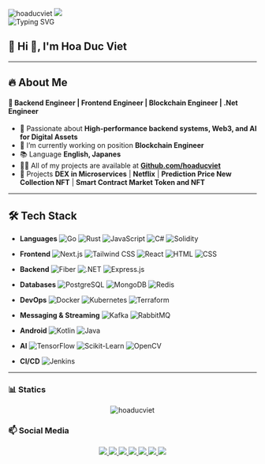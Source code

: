 
<div align="left">
    <img src="https://komarev.com/ghpvc/?username=hoaducviet&label=Profile%20views&color=0e75b6&style=flat" alt="hoaducviet" />
    <img src="https://visitor-badge.laobi.icu/badge?page_id=maurodesouza.maurodesouza&"  />
</div>

<img src="https://readme-typing-svg.herokuapp.com?font=Fira+Code&size=22&pause=1000&color=F7B42C&width=600&lines=Hi,+I'm+%40Viet;Backend+Developer;Blockchain+Developer;Frontend+Developer;Building+scalable+systems+Microservices;Passionate+about+Web3+AI+Software(Web+Application)" alt="Typing SVG" />

## 🚀 Hi 👋, I'm Hoa Duc Viet 

---

## 🔥 About Me  

#### 🎯 Backend Engineer | Frontend Engineer | Blockchain Engineer | .Net Engineer  
- 🔹 Passionate about **High-performance backend systems, Web3, and AI for Digital Assets**  
- 🔭 I’m currently working on position **Blockchain Engineer**
- 📚 Language **English, Japanes**
- 👨‍💻 All of my projects are available at **[Github.com/hoaducviet](https://github.com/hoaducviet?tab=repositories)**
- 📌 Projects **DEX in Microservices** | **Netflix** | **Prediction Price New Collection NFT** | **Smart Contract Market Token and NFT**

---

## 🛠️ Tech Stack  

* **Languages**  ![Go](https://img.shields.io/badge/-Go-00ADD8?style=flat&logo=go&logoColor=white) ![Rust](https://img.shields.io/badge/-Rust-000000?style=flat&logo=rust&logoColor=white) ![JavaScript](https://img.shields.io/badge/-JavaScript-F7DF1E?style=flat&logo=javascript&logoColor=white) ![C#](https://img.shields.io/badge/-C%23-239120?style=flat&logo=c-sharp&logoColor=white) ![Solidity](https://img.shields.io/badge/-Solidity-363636?style=flat&logo=solidity&logoColor=white)


* **Frontend**  ![Next.js](https://img.shields.io/badge/-Next.js-000000?style=flat&logo=nextdotjs&logoColor=white) ![Tailwind CSS](https://img.shields.io/badge/-TailwindCSS-38B2AC?style=flat&logo=tailwind-css&logoColor=white) ![React](https://img.shields.io/badge/-React-61DAFB?style=flat&logo=react&logoColor=black) ![HTML](https://img.shields.io/badge/-HTML5-E34F26?style=flat&logo=html5&logoColor=white) ![CSS](https://img.shields.io/badge/-CSS3-1572B6?style=flat&logo=css3&logoColor=white)

* **Backend** ![Fiber](https://img.shields.io/badge/-Fiber-000000?style=flat&logo=fiber&logoColor=white) ![.NET](https://img.shields.io/badge/-ASP.NET-5C2D91?style=flat&logo=dotnet&logoColor=white) ![Express.js](https://img.shields.io/badge/-Express.js-000000?style=flat&logo=express&logoColor=white) 

* **Databases**  ![PostgreSQL](https://img.shields.io/badge/-PostgreSQL-4169E1?style=flat&logo=postgresql&logoColor=white) ![MongoDB](https://img.shields.io/badge/-MongoDB-47A248?style=flat&logo=mongodb&logoColor=white) ![Redis](https://img.shields.io/badge/-Redis-DC382D?style=flat&logo=redis&logoColor=white) 
* **DevOps** ![Docker](https://img.shields.io/badge/-Docker-2496ED?style=flat&logo=docker&logoColor=white) ![Kubernetes](https://img.shields.io/badge/-Kubernetes-326CE5?style=flat&logo=kubernetes&logoColor=white) ![Terraform](https://img.shields.io/badge/-Terraform-7B42BC?style=flat&logo=terraform&logoColor=white) 
* **Messaging & Streaming**  ![Kafka](https://img.shields.io/badge/-Kafka-231F20?style=flat&logo=apache-kafka&logoColor=white) ![RabbitMQ](https://img.shields.io/badge/-RabbitMQ-FF6600?style=flat&logo=rabbitmq&logoColor=white)

* **Android**  ![Kotlin](https://img.shields.io/badge/-Kotlin-7F52FF?style=flat&logo=kotlin&logoColor=white) ![Java](https://img.shields.io/badge/-Java-007396?style=flat&logo=java&logoColor=white)

* **AI** ![TensorFlow](https://img.shields.io/badge/-TensorFlow-FF6F00?style=flat&logo=tensorflow&logoColor=white) ![Scikit-Learn](https://img.shields.io/badge/-Scikit--Learn-F7931E?style=flat&logo=scikit-learn&logoColor=white) ![OpenCV](https://img.shields.io/badge/-OpenCV-5C3EE8?style=flat&logo=opencv&logoColor=white)

* **CI/CD** ![Jenkins](https://img.shields.io/badge/-Jenkins-D24939?style=flat&logo=jenkins&logoColor=white)

---

### 📊 Statics

<div align="center">
<img src="https://github-readme-streak-stats.herokuapp.com/?user=hoaducviet&" alt="hoaducviet" />
</div>


### 📫 Social Media  

<p align="center">
  <a href="https://github.com/hoaducviet" target="_blank">
    <img src="https://img.shields.io/badge/-GitHub-181717?style=flat&logo=github&logoColor=white" />
  </a>
    <a href="https://facebook.com/ducvieth.21" target="_blank">
    <img src="https://img.shields.io/badge/-Facebook-1877F2?style=flat&logo=facebook&logoColor=white" />
  </a>
  <a href="https://linkedin.com/in/viethoaduc" target="_blank">
    <img src="https://img.shields.io/badge/-LinkedIn-0A66C2?style=flat&logo=linkedin&logoColor=white" />
  </a>
  <a href="https://instagram.com/ducvieth_" target="_blank">
    <img src="https://img.shields.io/badge/-Instagram-E4405F?style=flat&logo=instagram&logoColor=white" />
  </a>
  <a href="mailto:viethoaduc.21@gmail.com">
    <img src="https://img.shields.io/badge/-Email-D14836?style=flat&logo=gmail&logoColor=white" />
  </a>
  <a href="https://twitter.com/jays27490" target="_blank">
    <img src="https://img.shields.io/badge/-Twitter-1DA1F2?style=flat&logo=twitter&logoColor=white" />
  </a>
  <a href="https://discord.gg/viet_hoa#8807" target="_blank">
    <img src="https://img.shields.io/badge/-Discord-5865F2?style=flat&logo=discord&logoColor=white" />
  </a>
</p>

